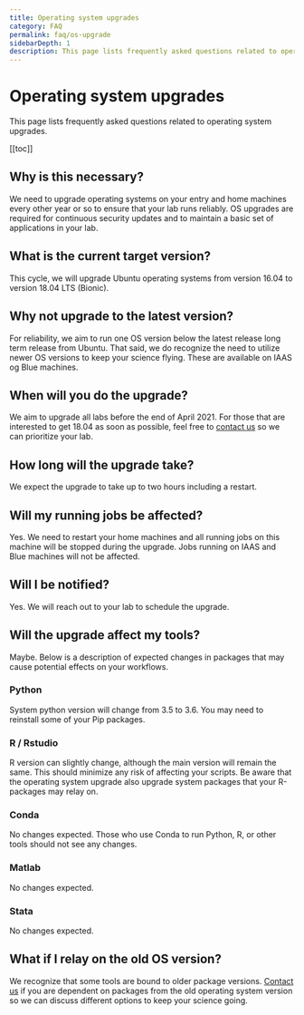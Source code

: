 ```yaml
---
title: Operating system upgrades
category: FAQ
permalink: faq/os-upgrade
sidebarDepth: 1
description: This page lists frequently asked questions related to operating system upgrades.
---
```


# Operating system upgrades

This page lists frequently asked questions related to operating system upgrades.

[[toc]]

## Why is this necessary? 

We need to upgrade operating systems on your entry and home machines every other year or so to ensure that your lab runs reliably. OS upgrades are required for continuous security updates and to maintain a basic set of applications in your lab.

## What is the current target version?

This cycle, we will upgrade Ubuntu operating systems from version 16.04 to version 18.04 LTS (Bionic). 

## Why not upgrade to the latest version?

For reliability, we aim to run one OS version below the latest release long term release from Ubuntu. That said, we do recognize the need to utilize newer OS versions to keep your science flying. These are available on IAAS og Blue machines.

## When will you do the upgrade? 

We aim to upgrade all labs before the end of April 2021. For those that are interested to get 18.04 as soon as possible, feel free to [contact us](/contact) so we can prioritize your lab.

## How long will the upgrade take?

We expect the upgrade to take up to two hours including a restart.

## Will my running jobs be affected? 

Yes. We need to restart your home machines and all running jobs on this machine will be stopped during the upgrade. Jobs running on IAAS and Blue machines will not be affected.

## Will I be notified? 

Yes. We will reach out to your lab to schedule the upgrade.

## Will the upgrade affect my tools?

Maybe. Below is a description of expected changes in packages that may cause potential effects on your workflows.

### Python

System python version will change from 3.5 to 3.6. You may need to reinstall some of your Pip packages.

### R / Rstudio

R version can slightly change, although the main version will remain the same. This should minimize any risk of affecting your scripts. Be aware that the operating system upgrade also upgrade system packages that your R-packages may relay on.

### Conda

No changes expected. Those who use Conda to run Python, R, or other tools should not see any changes.

### Matlab

No changes expected.

### Stata

No changes expected.

## What if I relay on the old OS version? 

We recognize that some tools are bound to older package versions. [Contact us](/contact) if you are dependent on packages from the old operating system version so we can discuss different options to keep your science going.


